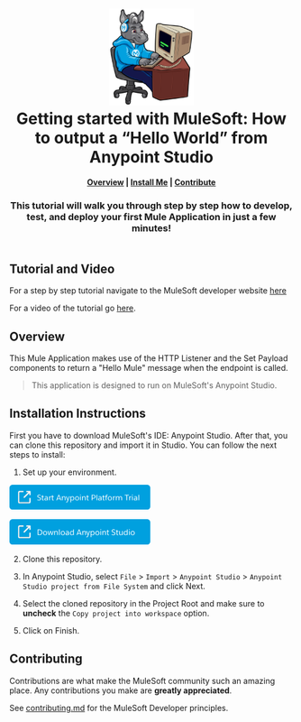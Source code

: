 <h1 align="center">
	<img
	width="150"
	src="/images/max-terminal.gif"></br>
	Getting started with MuleSoft: How to output a “Hello World” from Anypoint Studio<br>     
</h1>

<h4 align="center">
	<a href="#overview">Overview</a> |
	<a href="#installation-instructions">Install Me</a> |
	<a href="#contributing">Contribute</a>
</h4>
	
<h3 align="center">
This tutorial will walk you through step by step how to develop, test, and deploy your first Mule Application in just a few minutes!<br><br>
</h3>

## Tutorial and Video

For a step by step tutorial navigate to the MuleSoft developer website [here](https://developer.mulesoft.com/tutorials-and-howtos/getting-started/hello-mule/)

For a video of the tutorial go [here](https://youtu.be/KkmLvZ20rf8).

## Overview

This Mule Application makes use of the HTTP Listener and the Set Payload components to return a "Hello Mule" message when the endpoint is called.

> This application is designed to run on MuleSoft's Anypoint Studio.

## Installation Instructions

First you have to download MuleSoft's IDE: Anypoint Studio. After that, you can clone this repository and import it in Studio. You can follow the next steps to install:

1. Set up your environment.

<a href="https://anypoint.mulesoft.com/login/signup" ><img width="250" src="/images/start-platform.png"><a>
	
<a href="https://www.mulesoft.com/lp/dl/studio" ><img width="250" src="/images/download-studio.png"><a>

2. Clone this repository.

3. In Anypoint Studio, select `File` > `Import` > `Anypoint Studio` > `Anypoint Studio project from File System` and click Next.

4. Select the cloned repository in the Project Root and make sure to **uncheck** the `Copy project into workspace` option.

5. Click on Finish.

## Contributing

Contributions are what make the MuleSoft community such an amazing place. Any contributions you make are **greatly appreciated**.
	
See [contributing.md](/contributing.md) for the MuleSoft Developer principles.

